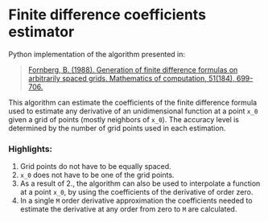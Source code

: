 # Finite difference coefficients estimator

Python implementation of the algorithm presented in:

> [Fornberg, B. (1988). Generation of finite difference formulas on arbitrarily
  spaced grids. Mathematics of computation, 51(184), 699-706.](https://www.ams.org/journals/mcom/1988-51-184/S0025-5718-1988-0935077-0/)

This algorithm can estimate the coefficients of the finite difference formula
used to estimate any derivative of an unidimensional function at a point `x_0`
given a grid of points (mostly neighbors of `x_0`). The accuracy level is
determined by the number of grid points used in each estimation.

### Highlights:

1. Grid points do not have to be equally spaced.
2. `x_0` does not have to be one of the grid points.
3. As a result of 2., the algorithm can also be used to interpolate a function
   at a point `x_0`, by using the coefficients of the derivative of order zero.
4. In a single `M` order derivative approximation the coefficients needed to
   estimate the derivative at any order from zero to `M` are calculated. 

